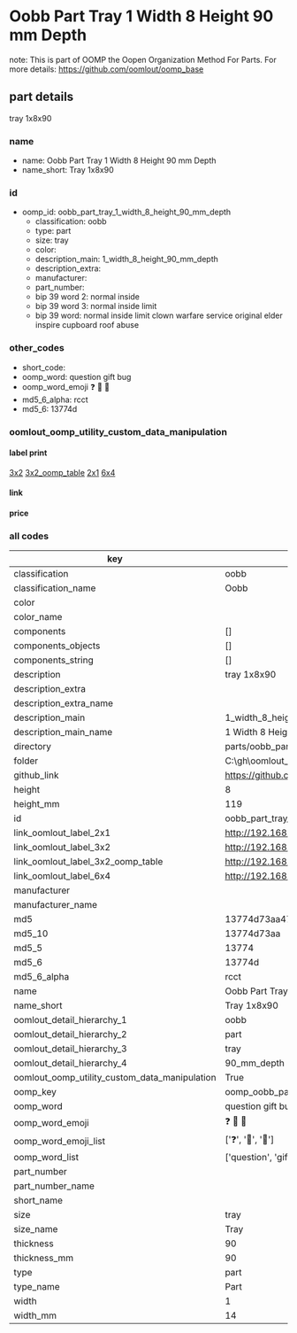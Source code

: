 # Oobb Part Tray 1 Width 8 Height 90 mm Depth  

note: This is part of OOMP the Oopen Organization Method For Parts. For more details: https://github.com/oomlout/oomp_base

##  part details
  



tray 1x8x90



### name
* name: Oobb Part Tray 1 Width 8 Height 90 mm Depth
* name_short: Tray 1x8x90 
### id
* oomp_id: oobb_part_tray_1_width_8_height_90_mm_depth
  * classification: oobb
  * type: part
  * size: tray
  * color: 
  * description_main: 1_width_8_height_90_mm_depth
  * description_extra: 
  * manufacturer: 
  * part_number: 
  * bip 39 word 2: normal inside
  * bip 39 word 3: normal inside limit
  * bip 39 word: normal inside limit clown warfare service original elder inspire cupboard roof abuse

### other_codes
* short_code: 
* oomp_word: question gift bug
* oomp_word_emoji :question: :gift: :bug:
* md5_6_alpha: rcct
* md5_6: 13774d






### oomlout_oomp_utility_custom_data_manipulation
#### label print
[3x2](http://192.168.1.245:1112/?label=oomp%20rcct)
[3x2_oomp_table](http://192.168.1.108:1112/?label=oomp%20rcct)
[2x1](http://192.168.1.242:1112/?label=oomp%20rcct)
[6x4](http://192.168.1.55:1112/?label=oomp%20rcct)    

#### link

                              

#### price







### all codes 
| key | value |  
| --- | --- |  
| classification | oobb |  
| classification_name | Oobb |  
| color |  |  
| color_name |  |  
| components | [] |  
| components_objects | [] |  
| components_string | [] |  
| description | tray 1x8x90 |  
| description_extra |  |  
| description_extra_name |  |  
| description_main | 1_width_8_height_90_mm_depth |  
| description_main_name | 1 Width 8 Height 90 mm Depth |  
| directory | parts/oobb_part_tray_1_width_8_height_90_mm_depth |  
| folder | C:\gh\oomlout_oobb_version_4_generated_parts\things\oobb_part_tray_1_width_8_height_90_mm_depth |  
| github_link | https://github.com/oomlout/oomlout_oomp_part_src/tree/main/parts/oobb_part_tray_1_width_8_height_90_mm_depth |  
| height | 8 |  
| height_mm | 119 |  
| id | oobb_part_tray_1_width_8_height_90_mm_depth |  
| link_oomlout_label_2x1 | http://192.168.1.242:1112/?label=oomp%20rcct |  
| link_oomlout_label_3x2 | http://192.168.1.245:1112/?label=oomp%20rcct |  
| link_oomlout_label_3x2_oomp_table | http://192.168.1.108:1112/?label=oomp%20rcct |  
| link_oomlout_label_6x4 | http://192.168.1.55:1112/?label=oomp%20rcct |  
| manufacturer |  |  
| manufacturer_name |  |  
| md5 | 13774d73aa47539710fb82c103dd4cb1 |  
| md5_10 | 13774d73aa |  
| md5_5 | 13774 |  
| md5_6 | 13774d |  
| md5_6_alpha | rcct |  
| name | Oobb Part Tray 1 Width 8 Height 90 mm Depth |  
| name_short | Tray 1x8x90  |  
| oomlout_detail_hierarchy_1 | oobb |  
| oomlout_detail_hierarchy_2 | part |  
| oomlout_detail_hierarchy_3 | tray |  
| oomlout_detail_hierarchy_4 | 90_mm_depth |  
| oomlout_oomp_utility_custom_data_manipulation | True |  
| oomp_key | oomp_oobb_part_tray_1_width_8_height_90_mm_depth |  
| oomp_word | question gift bug |  
| oomp_word_emoji | :question: :gift: :bug: |  
| oomp_word_emoji_list | [':question:', ':gift:', ':bug:'] |  
| oomp_word_list | ['question', 'gift', 'bug'] |  
| part_number |  |  
| part_number_name |  |  
| short_name |  |  
| size | tray |  
| size_name | Tray |  
| thickness | 90 |  
| thickness_mm | 90 |  
| type | part |  
| type_name | Part |  
| width | 1 |  
| width_mm | 14 |  
